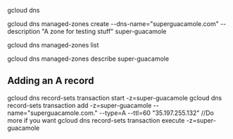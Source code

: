 gcloud dns


gcloud dns managed-zones create --dns-name="superguacamole.com" --description "A zone for testing stuff" super-guacamole

gcloud dns managed-zones list

gcloud dns managed-zones describe super-guacamole



## Adding an A record 
gcloud dns record-sets transaction start -z=super-guacamole
gcloud dns record-sets transaction add -z=super-guacamole --name="superguacamole.com." --type=A --ttl=60 "35.197.255.132"
//Do more if you want 
gcloud dns record-sets transaction execute -z=super-guacamole 
